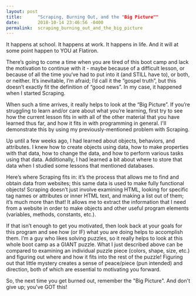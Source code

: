 ```yaml
---
layout: post
title:      "Scraping, Burning Out, and the "Big Picture""
date:       2018-10-14 23:46:56 -0400
permalink:  scraping_burning_out_and_the_big_picture
---
```



It happens at school. It happens at work. It happens in life. And it will at some point happen to YOU at Flatiron.

There’s going to come a time when you are tired of this boot camp and lack the motivation to continue with it - maybe because of a difficult lesson, or because of all the time you‘ve had to put into it (and STILL have to), or both, or neither. It’s inevitable, I’m afraid; I’d call it the “gospel truth”, but this doesn’t exactly fit the definition of “good news”. In my case, it happened when I started Scraping.

When such a time arrives, it really helps to look at the “Big Picture”. If you’re struggling to learn and/or care about what you’re learning, first try to see how the current lesson fits in with all of the other material that you have learned thus far, and how it fits in with programming in general. I'll demonstrate this by using my previously-mentioned problem with Scraping.

Up until a few weeks ago, I had learned about objects, behaviors, and attributes. I knew how to create objects using data, how to make properties with that data, how to change the data, and how to perform various tasks using that data. Additionally, I had learned a bit about where to store that data when I studied some lessons that mentioned databases. 

Here’s where Scraping fits in: it’s the process that allows me to find and obtain data from websites; this same data is used to make fully functional objects! Scraping doesn’t just involve examining HTML, looking for specific tag names or attributes or inner HTML text, and making a list out of them; it’s much more than that! It allows me to extract the information that I need from a website in order to make objects and other useful program elements (variables, methods, constants, etc.).

If that isn’t enough to get you motivated, then look back at your goals for this program and see how (or IF) what you are doing helps to accomplish them. I’m a guy who likes solving puzzles, so it really helps to look at this whole boot camp as a GIANT puzzle. What I just described above can be compared to examining an individual puzzle piece (colors, shape, size, etc.) and figuring out where and how it fits into the rest of the puzzle! Figuring out that little mystery creates a sense of peace/piece (pun intended) and direction, both of which are essential to motivating you forward.

So, the next time you get burned out, remember the "Big Picture". And don't give up; you've GOT this!


